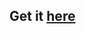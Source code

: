 ## Get it <a href="https://drive.google.com/file/d/1aTVqBGF-Tx-ldWBbbEq2-hboNMaUgF3a/view?usp=sharing">here</a>
